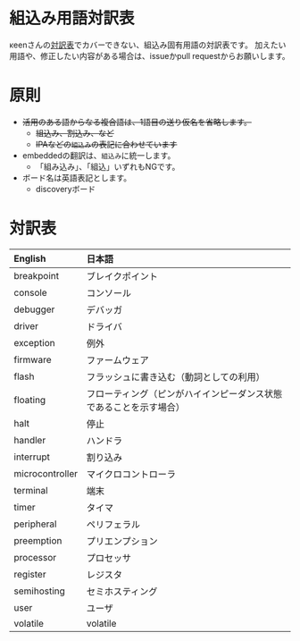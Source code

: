 # 組込み用語対訳表

κeenさんの[対訳表](https://github.com/rust-lang-ja/the-rust-programming-language-ja/blob/master/TranslationTable.md)でカバーできない、組込み固有用語の対訳表です。
加えたい用語や、修正したい内容がある場合は、issueかpull requestからお願いします。

# 原則

* ~~活用のある語からなる複合語は、1語目の送り仮名を省略します。~~
  + ~~組込み、割込み、など~~
  + ~~IPAなどの`組込み`の表記に合わせています~~
* embeddedの翻訳は、`組込み`に統一します。
  + 「組み込み」、「組込」いずれもNGです。
* ボード名は英語表記とします。
  + discoveryボード

# 対訳表

| English                        | 日本語
|:-------------------------------|:-------------
| breakpoint                     | ブレイクポイント
| console                        | コンソール
| debugger                       | デバッガ
| driver                         | ドライバ
| exception                      | 例外
| firmware                       | ファームウェア
| flash                          | フラッシュに書き込む（動詞としての利用）
| floating                       | フローティング（ピンがハイインピーダンス状態であることを示す場合）
| halt                           | 停止
| handler                        | ハンドラ
| interrupt                      | 割り込み
| microcontroller                | マイクロコントローラ
| terminal                       | 端末
| timer                          | タイマ
| peripheral                     | ペリフェラル
| preemption                     | プリエンプション
| processor                      | プロセッサ
| register                       | レジスタ
| semihosting                    | セミホスティング
| user                           | ユーザ
| volatile                       | volatile